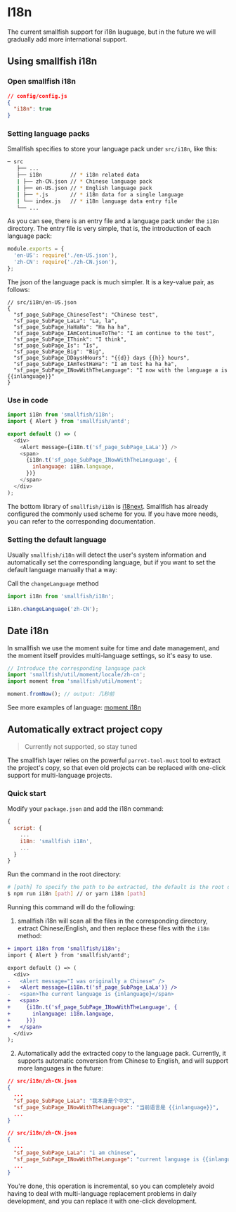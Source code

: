 # I18n

The current smallfish support for i18n lauguage, but in the future we will gradually add more international support.

## Using smallfish i18n

### Open smallfish i18n

```json
// config/config.js
{
  "i18n": true
}
```

### Setting language packs

Smallfish specifies to store your language pack under `src/i18n`, like this:

```bash
─ src
   ├── ...
   ├── i18n         // * i18n related data
   | ├── zh-CN.json // * Chinese language pack
   | ├── en-US.json // * English language pack
   | ├── *.js       // * i18n data for a single language
   | └── index.js   // * i18n language data entry file
   └── ...
```

As you can see, there is an entry file and a language pack under the `i18n` directory. The entry file is very simple, that is, the introduction of each language pack:

```js
module.exports = {
  'en-US': require('./en-US.json'),
  'zh-CN': require('./zh-CN.json'),
};
```

The json of the language pack is much simpler. It is a key-value pair, as follows:

```
// src/i18n/en-US.json
{
  "sf_page_SubPage_ChineseTest": "Chinese test",
  "sf_page_SubPage_LaLa": "La, la",
  "sf_page_SubPage_HaHaHa": "Ha ha ha",
  "sf_page_SubPage_IAmContinueToThe": "I am continue to the test",
  "sf_page_SubPage_IThink": "I think",
  "sf_page_SubPage_Is": "Is",
  "sf_page_SubPage_Big": "Big",
  "sf_page_SubPage_DDaysHHours": "{{d}} days {{h}} hours",
  "sf_page_SubPage_IAmTestHaHa": "I am test ha ha ha",
  "sf_page_SubPage_INowWithTheLanguage": "I now with the language a is {{inlanguage}}"
}
```

### Use in code

```jsx
import i18n from 'smallfish/i18n';
import { Alert } from 'smallfish/antd';

export default () => (
  <div>
    <Alert message={i18n.t('sf_page_SubPage_LaLa')} />
    <span>
      {i18n.t('sf_page_SubPage_INowWithTheLanguage', {
        inlanguage: i18n.language,
      })}
    </span>
  </div>
);
```

The bottom library of `smallfish/i18n` is [i18next](https://www.i18next.com/overview/getting-started). Smallfish has already configured the commonly used scheme for you. If you have more needs, you can refer to the corresponding documentation.

### Setting the default language

Usually `smallfish/i18n` will detect the user's system information and automatically set the corresponding language, but if you want to set the default language manually that a way:

Call the `changeLanguage` method

```js
import i18n from 'smallfish/i18n';

i18n.changeLanguage('zh-CN');
```

## Date i18n

In smallfish we use the moment suite for time and date management, and the moment itself provides multi-language settings, so it's easy to use.

```js
// Introduce the corresponding language pack
import 'smallfish/util/moment/locale/zh-cn';
import moment from 'smallfish/util/moment';

moment.fromNow(); // output: 几秒前
```

See more examples of language: [moment i18n](https://momentjs.com/docs/#/i18n/)

## Automatically extract project copy

> Currently not supported, so stay tuned

The smallfish layer relies on the powerful `parrot-tool-must` tool to extract the project's copy, so that even old projects can be replaced with one-click support for multi-language projects.

### Quick start

Modify your `package.json` and add the i18n command:

```js
{
  script: {
    ...
    i18n: 'smallfish i18n',
    ...
  }
}
```

Run the command in the root directory:

```bash
# [path] To specify the path to be extracted, the default is the root directory.
$ npm run i18n [path] // or yarn i18n [path]
```

Running this command will do the following:

1. smallfish i18n will scan all the files in the corresponding directory, extract Chinese/English, and then replace these files with the `i18n` method:

```diff
+ import i18n from 'smallfish/i18n';
import { Alert } from 'smallfish/antd';

export default () => (
  <div>
-   <Alert message="I was originally a Chinese" />
+   <Alert message={i18n.t('sf_page_SubPage_LaLa')} />
-   <span>The current language is {inlanguage}</span>
+   <span>
+     {i18n.t('sf_page_SubPage_INowWithTheLanguage', {
+       inlanguage: i18n.language,
+     })}
+   </span>
  </div>
);
```

2. Automatically add the extracted copy to the language pack. Currently, it supports automatic conversion from Chinese to English, and will support more languages ​​in the future:

```json
// src/i18n/zh-CN.json
{
  ...
  "sf_page_SubPage_LaLa": "我本身是个中文",
  "sf_page_SubPage_INowWithTheLanguage": "当前语言是 {{inlanguage}}",
  ...
}
```

```json
// src/i18n/zh-CN.json
{
  ...
  "sf_page_SubPage_LaLa": "i am chinese",
  "sf_page_SubPage_INowWithTheLanguage": "current language is {{inlanguage}}",
  ...
}
```

You're done, this operation is incremental, so you can completely avoid having to deal with multi-language replacement problems in daily development, and you can replace it with one-click development.